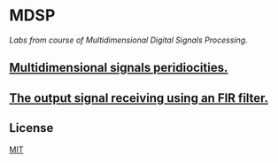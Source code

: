 # MDSP

*Labs from course of  Multidimensional Digital Signals Processing.*

## [Multidimensional signals peridiocities.](multidim-signals-periodicity//README.md)

## [The output signal receiving using an FIR filter.](out-signal-receive/README.md)

## License

[MIT](https://github.com/dleliuhin/MDSP/blob/master/LICENSE)
